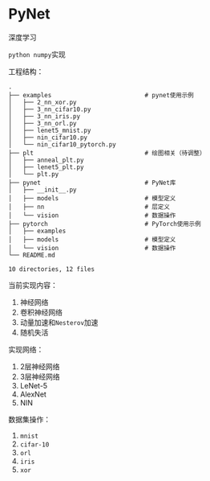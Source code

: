 # PyNet

深度学习

`python numpy`实现

工程结构：

```
.
├── examples                          # pynet使用示例
│   ├── 2_nn_xor.py
│   ├── 3_nn_cifar10.py
│   ├── 3_nn_iris.py
│   ├── 3_nn_orl.py
│   ├── lenet5_mnist.py
│   ├── nin_cifar10.py
│   └── nin_cifar10_pytorch.py
├── plt                               # 绘图相关（待调整）
│   ├── anneal_plt.py
│   ├── lenet5_plt.py
│   └── plt.py
├── pynet                             # PyNet库
│   ├── __init__.py
│   ├── models                        # 模型定义
│   ├── nn                            # 层定义
│   └── vision                        # 数据操作
├── pytorch                           # PyTorch使用示例
│   ├── examples                      
│   ├── models                        # 模型定义
│   └── vision                        # 数据操作
└── README.md

10 directories, 12 files
```

当前实现内容：

1. 神经网络
2. 卷积神经网络
3. 动量加速和`Nesterov`加速
4. 随机失活

实现网络：

1. 2层神经网络
2. 3层神经网络
3. LeNet-5
4. AlexNet
5. NIN

数据集操作：

1. `mnist`
2. `cifar-10`
3. `orl`
4. `iris`
5. `xor`
